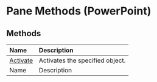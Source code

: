 
# Pane Methods (PowerPoint)

## Methods



|**Name**|**Description**|
|:-----|:-----|
| [Activate](3571e13c-413b-ca86-51a7-38d2a1caab0f.md)|Activates the specified object.|
|Name|Description|
